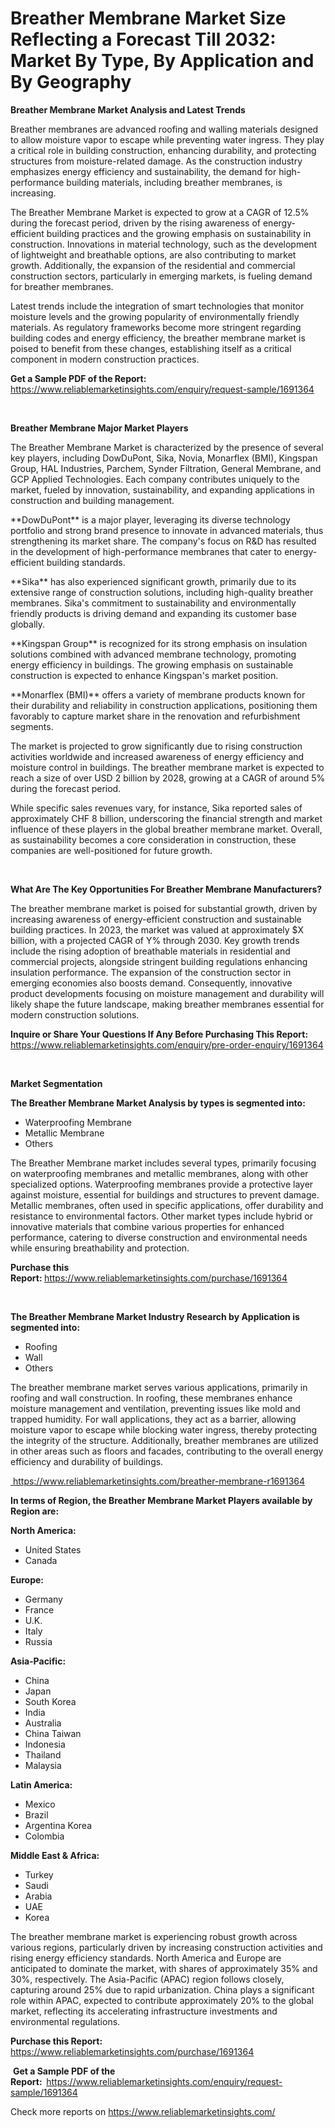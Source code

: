 <p><h1>Breather Membrane Market Size Reflecting a Forecast Till 2032: Market By Type, By Application and By Geography</h1></p><p><strong>Breather Membrane Market Analysis and Latest Trends</strong></p>
<p><p>Breather membranes are advanced roofing and walling materials designed to allow moisture vapor to escape while preventing water ingress. They play a critical role in building construction, enhancing durability, and protecting structures from moisture-related damage. As the construction industry emphasizes energy efficiency and sustainability, the demand for high-performance building materials, including breather membranes, is increasing.</p><p>The Breather Membrane Market is expected to grow at a CAGR of 12.5% during the forecast period, driven by the rising awareness of energy-efficient building practices and the growing emphasis on sustainability in construction. Innovations in material technology, such as the development of lightweight and breathable options, are also contributing to market growth. Additionally, the expansion of the residential and commercial construction sectors, particularly in emerging markets, is fueling demand for breather membranes. </p><p>Latest trends include the integration of smart technologies that monitor moisture levels and the growing popularity of environmentally friendly materials. As regulatory frameworks become more stringent regarding building codes and energy efficiency, the breather membrane market is poised to benefit from these changes, establishing itself as a critical component in modern construction practices.</p></p>
<p><strong>Get a Sample PDF of the Report:&nbsp;</strong> <a href="https://www.reliablemarketinsights.com/enquiry/request-sample/1691364?utm_campaign=2010&utm_medium=2&utm_source=Github&utm_content=ia&utm_term=30012025&utm_id=breather-membrane">https://www.reliablemarketinsights.com/enquiry/request-sample/1691364</a></p>
<p>&nbsp;</p>
<p><strong>Breather Membrane Major Market Players</strong></p>
<p><p>The Breather Membrane Market is characterized by the presence of several key players, including DowDuPont, Sika, Novia, Monarflex (BMI), Kingspan Group, HAL Industries, Parchem, Synder Filtration, General Membrane, and GCP Applied Technologies. Each company contributes uniquely to the market, fueled by innovation, sustainability, and expanding applications in construction and building management.</p><p>**DowDuPont** is a major player, leveraging its diverse technology portfolio and strong brand presence to innovate in advanced materials, thus strengthening its market share. The company's focus on R&D has resulted in the development of high-performance membranes that cater to energy-efficient building standards.</p><p>**Sika** has also experienced significant growth, primarily due to its extensive range of construction solutions, including high-quality breather membranes. Sika's commitment to sustainability and environmentally friendly products is driving demand and expanding its customer base globally.</p><p>**Kingspan Group** is recognized for its strong emphasis on insulation solutions combined with advanced membrane technology, promoting energy efficiency in buildings. The growing emphasis on sustainable construction is expected to enhance Kingspan's market position.</p><p>**Monarflex (BMI)** offers a variety of membrane products known for their durability and reliability in construction applications, positioning them favorably to capture market share in the renovation and refurbishment segments.</p><p>The market is projected to grow significantly due to rising construction activities worldwide and increased awareness of energy efficiency and moisture control in buildings. The breather membrane market is expected to reach a size of over USD 2 billion by 2028, growing at a CAGR of around 5% during the forecast period.</p><p>While specific sales revenues vary, for instance, Sika reported sales of approximately CHF 8 billion, underscoring the financial strength and market influence of these players in the global breather membrane market. Overall, as sustainability becomes a core consideration in construction, these companies are well-positioned for future growth.</p></p>
<p>&nbsp;</p>
<p><strong>What Are The Key Opportunities For Breather Membrane Manufacturers?</strong></p>
<p><p>The breather membrane market is poised for substantial growth, driven by increasing awareness of energy-efficient construction and sustainable building practices. In 2023, the market was valued at approximately $X billion, with a projected CAGR of Y% through 2030. Key growth trends include the rising adoption of breathable materials in residential and commercial projects, alongside stringent building regulations enhancing insulation performance. The expansion of the construction sector in emerging economies also boosts demand. Consequently, innovative product developments focusing on moisture management and durability will likely shape the future landscape, making breather membranes essential for modern construction solutions.</p></p>
<p><strong>Inquire or Share Your Questions If Any Before Purchasing This Report:</strong> <a href="https://www.reliablemarketinsights.com/enquiry/pre-order-enquiry/1691364?utm_campaign=2010&utm_medium=2&utm_source=Github&utm_content=ia&utm_term=30012025&utm_id=breather-membrane">https://www.reliablemarketinsights.com/enquiry/pre-order-enquiry/1691364</a></p>
<p>&nbsp;</p>
<p><strong>Market Segmentation</strong></p>
<p><strong>The Breather Membrane Market Analysis by types is segmented into:</strong></p>
<p><ul><li>Waterproofing Membrane</li><li>Metallic Membrane</li><li>Others</li></ul></p>
<p><p>The Breather Membrane market includes several types, primarily focusing on waterproofing membranes and metallic membranes, along with other specialized options. Waterproofing membranes provide a protective layer against moisture, essential for buildings and structures to prevent damage. Metallic membranes, often used in specific applications, offer durability and resistance to environmental factors. Other market types include hybrid or innovative materials that combine various properties for enhanced performance, catering to diverse construction and environmental needs while ensuring breathability and protection.</p></p>
<p><strong>Purchase this Report:&nbsp;</strong><a href="https://www.reliablemarketinsights.com/purchase/1691364?utm_campaign=2010&utm_medium=2&utm_source=Github&utm_content=ia&utm_term=30012025&utm_id=breather-membrane">https://www.reliablemarketinsights.com/purchase/1691364</a></p>
<p>&nbsp;</p>
<p><strong>The Breather Membrane Market Industry Research by Application is segmented into:</strong></p>
<p><ul><li>Roofing</li><li>Wall</li><li>Others</li></ul></p>
<p><p>The breather membrane market serves various applications, primarily in roofing and wall construction. In roofing, these membranes enhance moisture management and ventilation, preventing issues like mold and trapped humidity. For wall applications, they act as a barrier, allowing moisture vapor to escape while blocking water ingress, thereby protecting the integrity of the structure. Additionally, breather membranes are utilized in other areas such as floors and facades, contributing to the overall energy efficiency and durability of buildings.</p></p>
<p><a href="https://www.reliablemarketinsights.com/breather-membrane-r1691364?utm_campaign=2010&utm_medium=2&utm_source=Github&utm_content=ia&utm_term=30012025&utm_id=breather-membrane">&nbsp;https://www.reliablemarketinsights.com/breather-membrane-r1691364</a></p>
<p><strong>In terms of Region, the Breather Membrane Market Players available by Region are:</strong></p>
<p>
    <p> <strong> North America: </strong>
        <ul>
            <li>United States</li>
            <li>Canada</li>
        </ul>
        </p> 
    <p> <strong> Europe: </strong>
        <ul>
            <li>Germany</li>
            <li>France</li>
            <li>U.K.</li>
            <li>Italy</li>
            <li>Russia</li>
        </ul>
        </p> 
    <p> <strong> Asia-Pacific: </strong>
        <ul>
            <li>China</li>
            <li>Japan</li>
            <li>South Korea</li>
            <li>India</li>
            <li>Australia</li>
            <li>China Taiwan</li>
            <li>Indonesia</li>
            <li>Thailand</li>
            <li>Malaysia</li>
        </ul>
        </p> 
    <p> <strong> Latin America: </strong>
        <ul>
            <li>Mexico</li>
            <li>Brazil</li>
            <li>Argentina Korea</li>
            <li>Colombia</li>
        </ul>
        </p> 
    <p> <strong> Middle East & Africa: </strong>
        <ul>
            <li>Turkey</li>
            <li>Saudi</li>
            <li>Arabia</li>
            <li>UAE</li>
            <li>Korea</li>
        </ul>
    </p>
    </p>
<p><p>The breather membrane market is experiencing robust growth across various regions, particularly driven by increasing construction activities and rising energy efficiency standards. North America and Europe are anticipated to dominate the market, with shares of approximately 35% and 30%, respectively. The Asia-Pacific (APAC) region follows closely, capturing around 25% due to rapid urbanization. China plays a significant role within APAC, expected to contribute approximately 20% to the global market, reflecting its accelerating infrastructure investments and environmental regulations.</p></p>
<p><strong>Purchase this Report: </strong><a href="https://www.reliablemarketinsights.com/purchase/1691364?utm_campaign=2010&utm_medium=2&utm_source=Github&utm_content=ia&utm_term=30012025&utm_id=breather-membrane">https://www.reliablemarketinsights.com/purchase/1691364</a></p>
<p>&nbsp;<strong>Get a Sample PDF of the Report:&nbsp;&nbsp;</strong><a href="https://www.reliablemarketinsights.com/enquiry/request-sample/1691364?utm_campaign=2010&utm_medium=2&utm_source=Github&utm_content=ia&utm_term=30012025&utm_id=breather-membrane">https://www.reliablemarketinsights.com/enquiry/request-sample/1691364</a></p>
<p><strong></strong></p>
<p>Check more reports on <a href="https://www.reliablemarketinsights.com/?utm_campaign=2010&utm_medium=2&utm_source=Github&utm_content=ia&utm_term=30012025&utm_id=breather-membrane">https://www.reliablemarketinsights.com/</a></p>